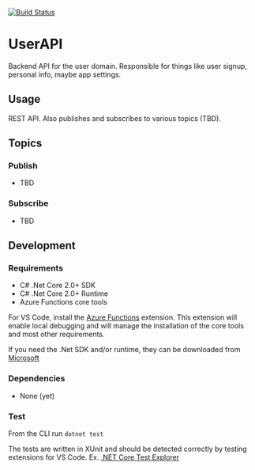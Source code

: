 [![Build Status](https://dev.azure.com/thisissoftware/This%20is%20Squad%20Goals/_apis/build/status/this-is-squad-goals.api-user-service?branchName=master)](https://dev.azure.com/thisissoftware/This%20is%20Squad%20Goals/_build/latest?definitionId=2)

# UserAPI

Backend API for the user domain. Responsible for things like user signup, personal info, maybe app settings.

## Usage

REST API. Also publishes and subscribes to various topics (TBD).

## Topics

### Publish

* TBD

### Subscribe

* TBD

## Development

### Requirements

* C# .Net Core 2.0+ SDK
* C# .Net Core 2.0+ Runtime
* Azure Functions core tools

For VS Code, install the [Azure Functions](https://marketplace.visualstudio.com/items?itemName=ms-azuretools.vscode-azurefunctions) extension. This extension will enable local debugging and will manage the installation of the core tools and most other requirements.

If you need the .Net SDK and/or runtime, they can be downloaded from [Microsoft](https://dotnet.microsoft.com/download)

### Dependencies

* None (yet) 

### Test

From the CLI run `dotnet test`

The tests are written in XUnit and should be detected correctly by testing extensions for VS Code. Ex. [.NET Core Test Explorer](https://marketplace.visualstudio.com/items?itemName=formulahendry.dotnet-test-explorer) 

